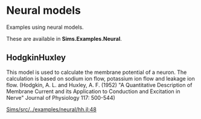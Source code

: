 



# Neural models

Examples using neural models.

These are available in **Sims.Examples.Neural**.




## HodgkinHuxley

This model is used to calculate the membrane potential of a
neuron. The calculation is based on sodium ion flow, potassium ion
flow and leakage ion flow. (Hodgkin, A. L. and Huxley, A. F. (1952)
"A Quantitative Description of Membrane Current and its Application
to Conduction and Excitation in Nerve" Journal of Physiology 117:
500-544)

[Sims/src/../examples/neural/hh.jl:48](https://github.com/tshort/Sims.jl/tree/41fa42185a92c02017ceab02d9b448fb8286c66e/src/../examples/neural/hh.jl#L48)

